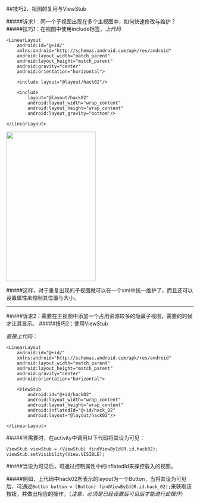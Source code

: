 ##技巧2、视图的复用与ViewStub

#####诉求1：同一个子视图出现在多个主视图中，如何快速修改与维护？
#####技巧1：在视图中使用include标签，*上代码*

```
<LinearLayout
    android:id="@+id/"
    xmlns:android="http://schemas.android.com/apk/res/android"
    android:layout_width="match_parent"
    android:layout_height="match_parent"
    android:gravity="center"
    android:orientation="horizontal">

    <include layout="@layout/hack02"/>

    <include
        layout="@layout/hack02"
        android:layout_width="wrap_content"
        android:layout_height="wrap_content"
        android:layout_gravity="bottom"/>

</LinearLayout>
```

<image src="/images/hack02/hack02_1.png" width="240" height="400"/>

#####这样，对于重复出现的子视图就可以在一个xml中统一维护了，而且还可以设置属性来控制其位置与大小。


- - -

#####诉求2：需要在主视图中添加一个占用资源较多的隐藏子视图，需要的时候才让其显示。
#####技巧2：使用ViewStub

*直接上代码：*
```
<LinearLayout
    android:id="@+id/"
    xmlns:android="http://schemas.android.com/apk/res/android"
    android:layout_width="match_parent"
    android:layout_height="match_parent"
    android:gravity="center"
    android:orientation="horizontal">

    <ViewStub
        android:id="@+id/hack02"
        android:layout_width="wrap_content"
        android:layout_height="wrap_content"
        android:inflatedId="@+id/hack_02"
        android:layout="@layout/hack02"/>

</LinearLayout>
```
#####当需要时，在activity中调用以下代码将其设为可见：
```
ViewStub viewStub = (ViewStub) findViewById(R.id.hack02);
viewStub.setVisibility(View.VISIBLE);
```

#####当设为可见后，可通过控制属性中的inflatedId来操控载入的视图。

#####例如，上代码中hack02所表示的layout为一个Button，当将其设为可见后，可通过`Button button = (Button) findViewById(R.id.hack_02);`来获取该按钮，并做出相应的操作。（*注意，必须是已经设置后可见后才能进行此操作*）